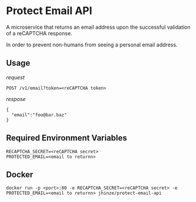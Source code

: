 # Protect Email API
A microservice that returns an email address upon the successful validation of a reCAPTCHA response.   

In order to prevent non-humans from seeing a personal email address.

## Usage
_request_   
```  
POST /v1/email?token=<reCAPTCHA token>   
```     

_respose_
```
{ 
  "email":"foo@bar.baz"
}
```

## Required Environment Variables
`RECAPTCHA_SECRET=<reCAPTCHA secret>`   
`PROTECTED_EMAIL=<email to returnn>`

## Docker
`docker run -p <port>:80 -e RECAPTCHA_SECRET=<reCAPTCHA secret> -e PROTECTED_EMAIL=<email to returnn> jhinze/protect-email-api`
